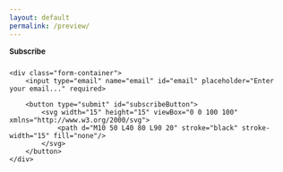 ```yaml
---
layout: default
permalink: /preview/
---
```


<style>
    form {
        display: flex;
        flex-direction: column;
        font-family: Helvetica, sans-serif;
        padding-top: 10px;
        padding-bottom: 20px;
    }

    .form-container {
        display: flex;
        overflow: hidden;
    }

    input[type="email"] {
        flex: 1;
        padding: 5px;
        padding-left: 0px;
        font-size: 13px;
        border: none;
        outline: none;
        max-width: 150px;
    }

    button#subscribeButton {
        display: none;
        background-color: transparent;
        color: #000000;
        font-weight: bold;
        cursor: pointer;
        outline: none;
        font-family: Arial, serif;
        border: none;
    }
    .subscribe-section-header {
        font-weight: bold;
        font-size: 13px;
    }
</style>

<div class="subscribe-section">
   <div class="subscribe-section-header">Subscribe</div>
<form action="https://buttondown.com/api/emails/embed-subscribe/TacticsJournal" 
      method="post" 
      target="_blank">

    <div class="form-container">
        <input type="email" name="email" id="email" placeholder="Enter your email..." required>

        <button type="submit" id="subscribeButton">
            <svg width="15" height="15" viewBox="0 0 100 100" xmlns="http://www.w3.org/2000/svg">
                <path d="M10 50 L40 80 L90 20" stroke="black" stroke-width="15" fill="none"/>
            </svg>
        </button>
    </div>
</form>
</div>

<script>
    document.getElementById("email").addEventListener("input", function() {
        let button = document.getElementById("subscribeButton");
        button.style.display = this.value.trim() !== "" ? "block" : "none";
    });
</script>